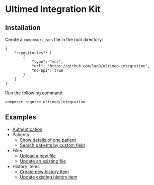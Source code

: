 # Ultimed Integration Kit

## Installation

Create a `composer.json` file in the root directory:

```
{
    "repositories": [
        {
            "type": "vcs",
            "url": "https://github.com/lan0/ultimed-integration",
            "no-api": true
        }
    ]
}
```

Run the following command:

```
composer require ultimed/integration
```

## Examples

 - [Authentication](examples/authenticate.php)
 - Patients
    - [Show details of one patient](examples/patient-show.php)
    - [Search patients by custom field](examples/patient-by-custom-field.php)
 - Files
    - [Upload a new file](examples/upload-file.php)
    - [Update an existing file](examples/update-file.php)
 - History items
    - [Create new history item](examples/create-history-item.php)
    - [Update existing history item](examples/update-history-item.php)
